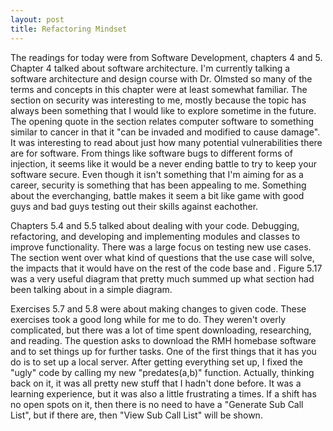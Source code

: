 ```yaml
---
layout: post
title: Refactoring Mindset
---
```

   
The readings for today were from Software Development, chapters 4 and 5. Chapter 4 talked about software architecture. I'm currently talking a software architecture and design course with Dr. Olmsted so many of the terms and concepts in this chapter were at least somewhat familiar. The section on security was interesting to me, mostly because the topic has always been something that I would like to explore sometime in the future. The opening quote in the section relates computer software to something similar to cancer in that it "can be invaded and modified to cause damage". It was interesting to read about just how many potential vulnerabilities there are for software. From things like software bugs to different forms of injection, it seems like it would be a never ending battle to try to keep your software secure. Even though it isn't something that I'm aiming for as a career, security is something that has been appealing to me. Something about the everchanging, battle makes it seem a bit like game with good guys and bad guys testing out their skills against eachother.
</br>

Chapters 5.4 and 5.5 talked about dealing with your code. Debugging, refactoring, and developing and implementing modules and classes to improve functionality. There was a large focus on testing new use cases. The section went over what kind of questions that the use case will solve, the impacts that it would have on the rest of the code base and . Figure 5.17 was a very useful diagram that pretty much summed up what section had been talking about in a simple diagram.
</br>

Exercises 5.7 and 5.8 were about making changes to given code. These exercises took a good long while for me to do. They weren't overly complicated, but there was a lot of time spent downloading, researching, and reading. The question asks to download the RMH homebase software and to set things up for further tasks. One of the first things that it has you do is to set up a local server. After getting everything set up, I fixed the "ugly" code by calling my new "predates(a,b)" function. Actually, thinking back on it, it was all pretty new stuff that I hadn't done before. It was a learning experience, but it was also a little frustrating a times. If a shift has no open spots on it, then there is no need to have a "Generate Sub Call List", but if there are, then "View Sub Call List" will be shown.